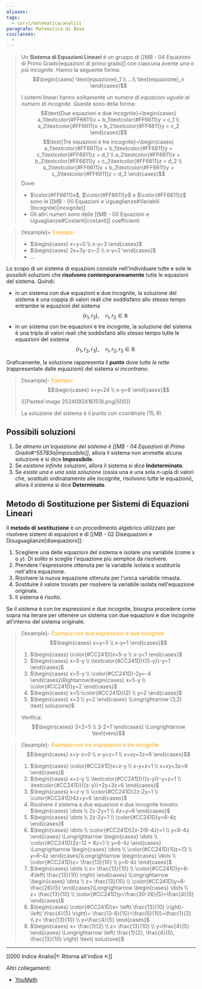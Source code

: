 ```yaml
---
aliases:
tags:
  - corsi/matematica/analisi
paragrafo: Matematica di Base
cssclasses:
  - 
---
```

>Un **Sistema di Equazioni Lineari** è un gruppo di [[MB - 04 Equazioni di Primo Grado|equazioni di primo grado]] con ciascuna avente *una o più incognite*. Hanno la seguente forma:
>$$\begin{cases} \text{equazione}_1 \\ ...\\ \text{equazione}_n \end{cases}$$
>
>I sistemi lineari hanno solitamente un *numero di equazioni uguale al numero di incognite*. Queste sono della forma:
>$$\text{Due equazioni e due incognite}=\begin{cases} a_1\textcolor{#FF6611}x + b_1\textcolor{#FF6611}y = c_1 \\ a_2\textcolor{#FF6611}x + b_2\textcolor{#FF6611}y = c_2 \end{cases}$$
>$$\text{Tre equazioni e tre incognite}=\begin{cases} a_1\textcolor{#FF6611}x + b_1\textcolor{#FF6611}y + c_1\textcolor{#FF6611}z = d_1 \\ a_2\textcolor{#FF6611}x + b_2\textcolor{#FF6611}y + c_2\textcolor{#FF6611}z = d_2 \\ a_3\textcolor{#FF6611}x + b_3\textcolor{#FF6611}y + c_3\textcolor{#FF6611}z = d_3 \end{cases}$$
>Dove:
>- $\color{#FF6611}x$, $\color{#FF6611}y$ e $\color{#FF6611}z$ sono le [[MB - 00 Equazioni e Uguaglianze#Variabili (Incognite)|incognite]]
>- Gli altri numeri sono delle [[MB - 00 Equazioni e Uguaglianze#Costanti|costanti]] coefficienti

> [!example]+ <font color="orange">Esempio</font>
>- $\begin{cases} x+y=0 \\ x-y=3 \end{cases}$
>- $\begin{cases} 2x+3y-z=-2 \\ x-y=2 \end{cases}$
>- $\dots$

Lo scopo di un sistema di equazioni consiste nell'individuare tutte e sole le possibili soluzioni che **risolvono contemporaneamente** tutte le equazioni del sistema. Quindi:
- in un sistema con due equazioni e due incognite, la soluzione del sistema è una coppia di valori reali che soddisfano allo stesso tempo entrambe le equazioni del sistema $$(r_1, r_2),\quad r_1,r_2 \in \mathbb{R}$$
- in un sistema con tre equazioni e tre incognite, la soluzione del sistema è una tripla di valori reali che soddisfano allo stesso tempo tutte le equazioni del sistema $$(r_1, r_2, r_3),\quad r_1,r_2,r_3 \in \mathbb{R}$$

Graficamente, la soluzione rappresenta il **punto** dove *tutte le rette* (rappresentate dalle equazioni) del sistema *si incontrano*.

> [!example]- <font color="orange">Esempio</font>
>$$\begin{cases} x+y=24 \\ x-y=6 \end{cases}$$
>
>![[Pasted image 20240924161518.png|500]]
>
>La soluzione del sistema è il punto con coordinate $(15,9)$.


## Possibili soluzioni
1. Se *almeno un'equazione del sistema è [[MB - 04 Equazioni di Primo Grado#^55783a|impossibile]]*, allora il sistema non ammette alcuna soluzione e si dice **Impossibile**.
2. Se *esistono infinite soluzioni*, allora il sistema si dice **Indeterminato**.
3. Se *esiste una e una sola soluzione* (ossia una e una sola $n$-upla di valori che, sostituiti ordinatamente alle incognite, risolvono tutte le equazioni), allora il sistema si dice **Determinato**.

## Metodo di Sostituzione per Sistemi di Equazioni Lineari
Il **metodo di sostituzione** è un procedimento algebrico utilizzato per risolvere sistemi di equazioni e di [[MB - 02 Disequazioni e Disuguaglianze|disequazioni]]:

1. Scegliere una delle equazioni del sistema e isolare una variabile (come $x$ o $y$). Di solito si sceglie l'equazione più semplice da risolvere.
2. Prendere l'espressione ottenuta per la variabile isolata e sostituirla nell'altra equazione.
3. Risolvere la nuova equazione ottenuta per l'unica variabile rimasta.
4. Sostituire il valore trovato per risolvere la variabile isolata nell'equazione originale.
5. Il sistema è risolto.

Se il sistema è con tre espressioni e due incognite, bisogna procedere come sopra ma iterare per ottenere un sistema con due equazioni e due incognite all'interno del sistema originale.

> [!example]- <font color="orange">Esempio con due espressioni e due incognite</font>
>$$\begin{cases} x+y=5 \\ x-y=1 \end{cases}$$
>
>1. $\begin{cases} \color{#CC241D}x=5-y \\ x-y=1 \end{cases}$
>2. $\begin{cases} x=5-y \\ \textcolor{#CC241D}{(5-y)}-y=1 \end{cases}$
>3. $\begin{cases} x=5-y \\ \color{#CC241D}-2y=-4 \end{cases}\Rightarrow\begin{cases} x=5-y \\ \color{#CC241D}y=2 \end{cases}$
>4. $\begin{cases} x=5-\color{#CC241D}(2) \\ y=2 \end{cases}$
>5. $\begin{cases} x=3 \\ y=2 \end{cases} \Longrightarrow (3,2) \text{ soluzione}$
>
>Verifica:
>$$\begin{cases} 3+2=5 \\ 3-2=1 \end{cases} \Longrightarrow \text{vero}$$

> [!example]- <font color="orange">Esempio con tre espressioni e tre incognite</font>
>$$\begin{cases} x+y-z=0 \\ x-y+z=1 \\ x+xy+3z=6 \end{cases}$$
>
>1. $\begin{cases} \color{#CC241D}x=z-y \\ x-y+z=1 \\ x+xy+3z=6 \end{cases}$
>2. $\begin{cases} x=z-y \\ \textcolor{#CC241D}{(z-y)}-y+z=1 \\ \textcolor{#CC241D}{(z-y)}+2y+3z=6 \end{cases}$
>3. $\begin{cases} x=z-y \\ \color{#CC241D}2z-2y=1 \\ \color{#CC241D}4z+y=6 \end{cases}$
>4. Risolvere il sistema a due equazioni e due incognite trovato: $\begin{cases} \dots \\ 2z-2y=1 \\ 4z+y=6 \end{cases}$
>5. $\begin{cases} \dots \\ 2z-2y=1 \\ \color{#CC241D}y=6-4z \end{cases}$
>6. $\begin{cases} \dots \\ \color{#CC241D}2z-2(6-4z)=1 \\ y=6-4z \end{cases} \Longrightarrow \begin{cases} \dots \\ \color{#CC241D}2z-12 + 8z=1 \\ y=6-4z \end{cases} \Longrightarrow \begin{cases} \dots \\ \color{#CC241D}10z=13 \\ y=6-4z \end{cases}\Longrightarrow \begin{cases} \dots \\ \color{#CC241D}z= \frac{13}{10} \\ y=6-4z \end{cases}$
>7. $\begin{cases} \dots \\ z= \frac{13}{10} \\ \color{#CC241D}y=6-4\left( \frac{13}{10} \right) \end{cases} \Longrightarrow \begin{cases} \dots \\ z= \frac{13}{10} \\ \color{#CC241D}y=6-\frac{26}{5} \end{cases}\Longrightarrow \begin{cases} \dots \\ z= \frac{13}{10} \\ \color{#CC241D}y=\frac{30-26}{5}=\frac{4}{5} \end{cases}$
>8. $\begin{cases} \color{#CC241D}x= \left( \frac{13}{10} \right)- \left( \frac{4}{5} \right)= \frac{13-8}{10}=\frac{5}{10}=\frac{1}{2} \\ z= \frac{13}{10} \\ y=\frac{4}{5} \end{cases}$
>9. $\begin{cases} x= \frac{1}{2} \\ z= \frac{13}{10} \\ y=\frac{4}{5} \end{cases} \Longrightarrow \left( \frac{1}{2}, \frac{4}{5}, \frac{13}{10} \right) \text{ soluzione}$

---
[[000 Indice Analisi|↖ Ritorna all'indice ↖]]

Altri collegamenti: 
- [YouMath](https://www.youmath.it/lezioni/algebra-elementare/equazioni/164-sistemi-di-equazioni-lineari-di-primo-grado.html)